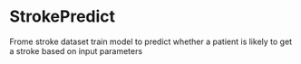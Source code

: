 # StrokePredict
Frome stroke dataset train model to predict whether a patient is likely to get a stroke based on input parameters
